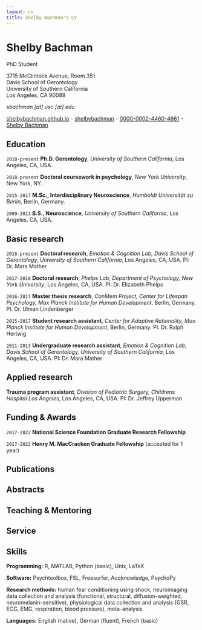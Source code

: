```yaml
---
layout: cv
title: Shelby Bachman's CV
---
```

# Shelby Bachman
PhD Student

3715 McClintock Avenue, Room 351
<br>
Davis School of Gerontology
<br>
University of Southern California
<br>
Los Angeles, CA 90089
<br>

*sbachman [at] usc [at] edu*

<div id="webaddress">
  <a href="https://shelbybachman.github.io"><i class="fas fa-home"></i> shelbybachman.github.io</a> - 
  <a href="https://github.com/shelbybachman"><i class="fab fa-github"></i>shelbybachman</a> - 
  <a href="https://orcid.org/0000-0002-4460-4661"><i class="ai ai-orcid"></i> 0000-0002-4460-4661</a> - 
  <a href="https://www.researchgate.net/profile/Shelby_Bachman"><i class="ai ai-researchgate"></i>Shelby Bachman</a>
</div>

## Education

`2018-present`
**Ph.D. Gerontology**, *University of Southern California*, Los Angeles, CA, USA.

`2018-present`
**Doctoral coursework in psychology**, *New York University*, New York, NY.

`2015-2017`
**M.Sc., Interdisciplinary Neuroscience**, *Humboldt Universität zu Berlin*, Berlin, Germany.

`2009-2013`
**B.S., Neuroscience**, *University of Southern California*, Los Angeles, CA, USA.

## Basic research

`2018-present`
**Doctoral research**, *Emotion & Cognition Lab, Davis School of Gerontology, University of Southern California*, Los Angeles, CA, USA.
PI: Dr. Mara Mather

`2017-2018`
**Doctoral research**, *Phelps Lab, Department of Psychology, New York University*, Los Angeles, CA, USA.
PI: Dr. Elizabeth Phelps

`2016-2017`
**Master thesis research**, *ConMem Project, Center for Lifespan Psychology, Max Planck Institute for Human Development*, Berlin, Germany.
PI: Dr. Ulman Lindenberger

`2015-2017`
**Student research assistant**, *Center for Adaptive Rationality, Max Planck Institute for Human Development*, Berlin, Germany.
PI: Dr. Ralph Hertwig

`2011-2013`
**Undergraduate research assistant**, *Emotion & Cognition Lab, Davis School of Gerontology, University of Southern California*, Los Angeles, CA, USA.
PI: Dr. Mara Mather

## Applied research

**Trauma program assistant**, *Division of Pediatric Surgery, Childrens Hospital Los Angeles*, Los Angeles, CA, USA.
PI: Dr. Jeffrey Upperman

## Funding & Awards

`2017-2022`
**National Science Foundation Graduate Research Fellowship**

`2017-2022`
**Henry M. MacCracken Graduate Fellowship** (accepted for 1 year)

## Publications

## Abstracts

## Teaching & Mentoring

## Service

## Skills

**Programming:** R, MATLAB, Python (basic), Unix, LaTeX

**Software:** Psychtoolbox, FSL, Freesurfer, Acqknowledge, PsychoPy

**Research methods:** human fear conditioning using shock, neuroimaging data collection and analysis (functional, structural, diffusion-weighted, neuromelanin-sensitive), physiological data collection and analysis (GSR, ECG, EMG, respiration, blood pressure), meta-analysis

**Languages:** English (native), German (fluent), French (basic)

<!-- ### Footer

Last updated: June 2019 -->


